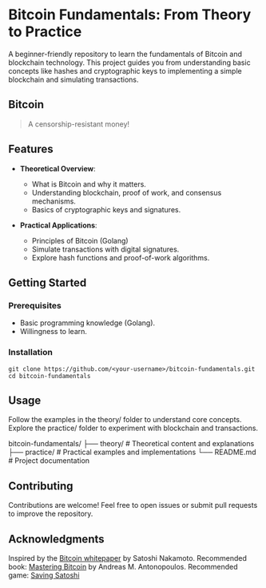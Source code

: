 # Bitcoin Fundamentals: From Theory to Practice

A beginner-friendly repository to learn the fundamentals of Bitcoin and blockchain technology. This project guides you from understanding basic concepts like hashes and cryptographic keys to implementing a simple blockchain and simulating transactions.

## Bitcoin
> A censorship-resistant money!

## Features
- **Theoretical Overview**:
  - What is Bitcoin and why it matters.
  - Understanding blockchain, proof of work, and consensus mechanisms.
  - Basics of cryptographic keys and signatures.

- **Practical Applications**:
  - Principles of Bitcoin (Golang)
  - Simulate transactions with digital signatures.
  - Explore hash functions and proof-of-work algorithms.

## Getting Started

### Prerequisites
- Basic programming knowledge (Golang).
- Willingness to learn.

### Installation
   ```
   git clone https://github.com/<your-username>/bitcoin-fundamentals.git
   cd bitcoin-fundamentals
   ```

## Usage
Follow the examples in the theory/ folder to understand core concepts.
Explore the practice/ folder to experiment with blockchain and transactions.


bitcoin-fundamentals/
├── theory/           # Theoretical content and explanations
├── practice/         # Practical examples and implementations
└── README.md         # Project documentation

## Contributing
Contributions are welcome! Feel free to open issues or submit pull requests to improve the repository.

## Acknowledgments
Inspired by the [Bitcoin whitepaper](https://bitcoin.org/bitcoin.pdf) by Satoshi Nakamoto.
Recommended book: [Mastering Bitcoin](https://github.com/bitcoinbook/bitcoinbook?tab=readme-ov-file) by Andreas M. Antonopoulos.
Recommended game: [Saving Satoshi](https://savingsatoshi.com/)
